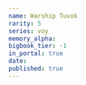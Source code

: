 ```yaml
---
name: Warship Tuvok
rarity: 5
series: voy
memory_alpha:
bigbook_tier: -1
in_portal: true
date:
published: true
---
```



